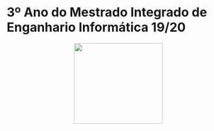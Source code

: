 # 3º Ano do Mestrado Integrado de Enganhario Informática 19/20

<p align="center">
   <img width="200" height="182" src="https://upload.wikimedia.org/wikipedia/commons/9/93/EEUMLOGO.png">
</p>
